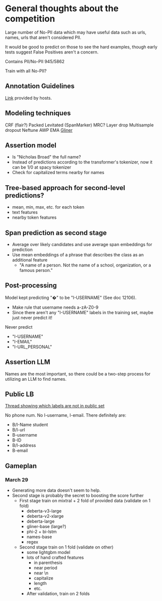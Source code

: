 # General thoughts about the competition

Large number of No-PII data which may have useful data such as urls, names, urls that aren't considered PII. 

It would be good to predict on those to see the hard examples, though early tests suggest False Positives aren't a concern.

Contains PII/No-PII
945/5862

Train with all No-PII?


## Annotation Guidelines

[Link](https://storage.googleapis.com/kaggle-forum-message-attachments/2631330/20264/Annotation%20Guidelines%20Kaggle.pdf) provided by hosts.


## Modeling techniques

CRF (flair?)
Packed Levitated (SpanMarker)
MRC?
Layer drop
Multisample dropout
Neftune
AWP
EMA
[Gliner](https://huggingface.co/urchade/gliner_largev2)

## Assertion model
  - Is "Nicholas Broad" the full name?
  - Instead of predictions according to the transformer's tokenizer, now it can be 1/0 at spacy tokenizer
  - Check for capitalized terms nearby for names

## Tree-based approach for second-level predictions?
  - mean, min, max, etc. for each token
  - text features
  - nearby token features

## Span prediction as second stage
  - Average over likely candidates and use average span embeddings for prediction
  - Use mean embeddings of a phrase that describes the class as an additional feature
    - "A name of a person. Not the name of a school, organization, or a famous person."


## Post-processing

Model kept predicting "�" to be "I-USERNAME" (See doc 12106).
  - Make rule that username needs a-zA-Z0-9
  - Since there aren't any "I-USERNAME" labels in the training set, maybe just never predict it!

Never predict
  - "I-USERNAME"
  - "I-EMAIL"
  - "I-URL_PERSONAL"


## Assertion LLM

Names are the most important, so there could be a two-step process for utilizing an LLM to find names.



## Public LB

[Thread showing which labels are not in public set](https://www.kaggle.com/competitions/pii-detection-removal-from-educational-data/discussion/480067)

No phone num.
No I-username, I-email.
There definitely are:
  - B/I-Name student
  - B/I-url
  - B-username
  - B-ID
  - B/I-address
  - B-email


## Gameplan

### March 29

- Generating more data doesn't seem to help.
- Second stage is probably the secret to boosting the score further
  - First stage train on mixtral + 2 fold of provided data (validate on 1 fold) 
    - deberta-v3-large
    - deberta-v2-xlarge
    - deberta-large
    - gliner-base (large?)
    - phi-2 + bi-lstm
    - names-base
    - regex
  - Second stage train on 1 fold (validate on other)
    - some lightgbm model
    - lots of hand crafted features
      - in parenthesis
      - near period
      - near \n
      - capitalize
      - length
      - etc.
    - After validation, train on 2 folds
